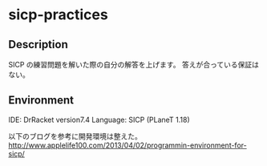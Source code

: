 # sicp-practices

## Description

SICP の練習問題を解いた際の自分の解答を上げます。 答えが合っている保証はない。

## Environment

IDE: DrRacket version7.4
Language: SICP (PLaneT 1.18)

以下のブログを参考に開発環境は整えた。
http://www.applelife100.com/2013/04/02/programmin-environment-for-sicp/

